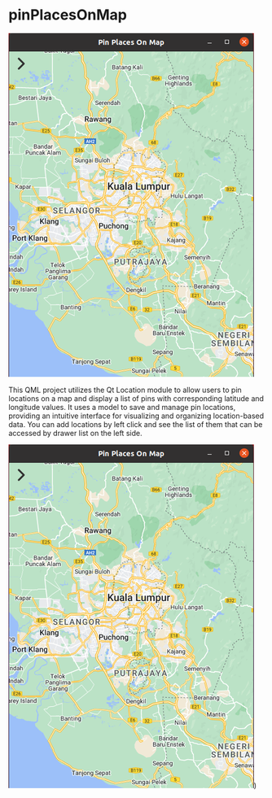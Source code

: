 # pinPlacesOnMap
![alt text](https://github.com/masoomehsn/pinPlacesOnMap/blob/main/pinPlacesOnMap/images/Screenshot%20from%202023-03-12%2018-05-33.png)

This QML project utilizes the Qt Location module to allow users to pin locations on a map and display a list of pins with corresponding latitude and longitude values. It uses a model to save and manage pin locations, providing an intuitive interface for visualizing and organizing location-based data.
You can add locations by left click and see the list of them that can be accessed by drawer list on the left side.

![alt text](https://github.com/masoomehsn/pinPlacesOnMap/blob/main/pinPlacesOnMap/images/Screenshot%20from%202023-03-12%2018-05-33.png))
